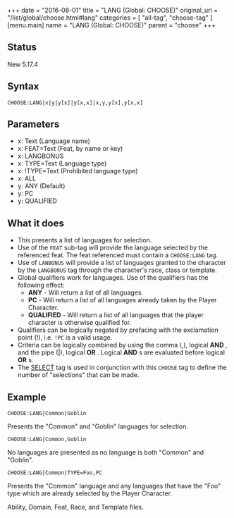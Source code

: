 +++
date = "2016-08-01"
title = "LANG (Global: CHOOSE)"
original_url = "/list/global/choose.html#lang"
categories = [ "all-tag", "choose-tag" ]
[menu.main]
    name = "LANG (Global: CHOOSE)"
    parent = "choose"
+++

## Status

New 5.17.4

## Syntax

`CHOOSE:LANG|x|y|y[x]|y[x,x]|x,y,y[x],y[x,x]`

## Parameters

-   x: Text (Language name)
-   x: FEAT=Text (Feat, by name or key)
-   x: LANGBONUS
-   x: TYPE=Text (Language type)
-   x: !TYPE=Text (Prohibited language type)
-   x: ALL
-   y: ANY (Default)
-   y: PC
-   y: QUALIFIED



What it does
------------

-   This presents a list of languages for selection.
-   Use of the `FEAT` sub-tag will provide the language selected by the
    referenced feat. The feat referenced must contain a
    `CHOOSE:LANG` tag.
-   Use of `LANBONUS` will provide a list of languages granted to the
    character by the `LANGBONUS` tag through the character's race, class
    or template.
-   Global qualifiers work for languages. Use of the qualifiers has the
    following effect:
    -   **ANY** - Will return a list of all languages.
    -   **PC** - Will return a list of all languages already taken by
        the Player Character.
    -   **QUALIFIED** - Will return a list of all languages that the
        player character is otherwise qualified for.
-   Qualifiers can be logically negated by prefacing with the
    exclamation point (!), i.e. `!PC` is a valid usage.
-   Criteria can be logically combined by using the comma (,), logical
    **AND** , and the pipe (|), logical **OR** . Logical **AND** s are
    evaluated before logical **OR** s.
-   The [SELECT](/list/global/other/select.html) tag is used in
    conjunction with this `CHOOSE` tag to define the number of
    "selections" that can be made.

Example
-------

`CHOOSE:LANG|Common|Goblin`

Presents the "Common" and "Goblin" languages for selection.

`CHOOSE:LANG|Common,Goblin`

No languages are presented as no language is both "Common" and "Goblin".

`CHOOSE:LANG|Common|TYPE=Foo,PC`

Presents the "Common" language and any languages that have the "Foo"
type which are already selected by the Player Character.

Ability, Domain, Feat, Race, and Template files.

